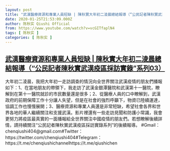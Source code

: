 ```yaml
---
layout: post
title: "武漢醫療資源和專業人員短缺 | 陳秋實大年初二淩晨總結報導（“公民記者陳秋實武漢疫區採訪實錄”系列03）"
date: 2020-01-25T21:53:09.000Z
author: 陈秋实 Qiushi Official
from: https://www.youtube.com/watch?v=vcGITfaplN4
tags: [ 陈秋实 ]
categories: [ 陈秋实 ]
---
```

<!--1579989189000-->
[武漢醫療資源和專業人員短缺 | 陳秋實大年初二淩晨總結報導（“公民記者陳秋實武漢疫區採訪實錄”系列03）](https://www.youtube.com/watch?v=vcGITfaplN4)
------

<div>
大年初二淩晨，我把大年初一走訪調查的情況向全世界關注武漢疫情的朋友們播報如下：1、在當地朋友的帶領下，我走訪了武漢金銀潭醫院和武漢第十一醫院，瞭解到在第十一醫院就診的市民數量還是很多；2、從醫療人員的口中瞭解到，武漢政府的前期保障工作十分讓人失望，但是在社會的強烈呼籲下，物資已陸續運達，協調工作也慢慢展開；3、醫療資源和專業人員還是非常短缺，希望社會各界和世界各地的華人繼續關注和支援武漢。影片裡還有一些走訪見聞和防護小常識，我會更努力將疫區最真實的一面播報給全世界關注中國疫情的朋友們。若想瞭解後續詳情，請持續關注“公民記者陳秋實武漢疫區採訪實錄系列”的後續報導。 #Gmail：chenqiushi404@gmail.com#Twitter：https://twitter.com/chenqiushi404#Telegram：https://t.me/chenqiushichannelhttps://t.me/qiushichen
</div>
